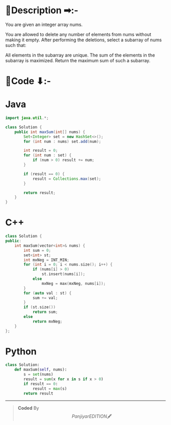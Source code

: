 # 📍Description ➡:-
<!-- Describe your first thoughts on how to solve this problem. -->
You are given an integer array nums.

You are allowed to delete any number of elements from nums without making it empty. After performing the deletions, select a subarray of nums such that:

All elements in the subarray are unique.
The sum of the elements in the subarray is maximized.
Return the maximum sum of such a subarray.


# 📝Code ⬇:-


# Java
```java []
import java.util.*;

class Solution {
    public int maxSum(int[] nums) {
        Set<Integer> set = new HashSet<>();
        for (int num : nums) set.add(num);

        int result = 0;
        for (int num : set) {
            if (num > 0) result += num;
        }

        if (result == 0) {
            result = Collections.max(set);
        }

        return result;
    }
}

```

# C++
``` cpp []
class Solution {
public:
    int maxSum(vector<int>& nums) {
        int sum = 0;
        set<int> st;
        int mxNeg = INT_MIN;
        for (int i = 0; i < nums.size(); i++) {
            if (nums[i] > 0)
                st.insert(nums[i]);
            else
                mxNeg = max(mxNeg, nums[i]);
        }
        for (auto val : st) {
            sum += val;
        }
        if (st.size())
            return sum;
        else
            return mxNeg;
    }
};
```

# Python
``` python []
class Solution:
    def maxSum(self, nums):
        s = set(nums)
        result = sum(x for x in s if x > 0)
        if result == 0:
            result = max(s)
        return result  
```

---

>    **Coded** By $$Panjiyar EDITION 🖋  $$

               
